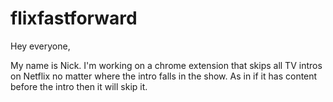 # flixfastforward
Hey everyone,

My name is Nick. I'm working on a chrome extension that skips all TV intros on Netflix no matter where the intro falls in the show. As in if it has content before the intro then it will skip it. 
